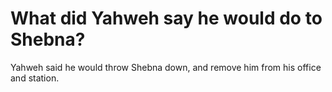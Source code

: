 # What did Yahweh say he would do to Shebna?

Yahweh said he would throw Shebna down, and remove him from his office and station.
